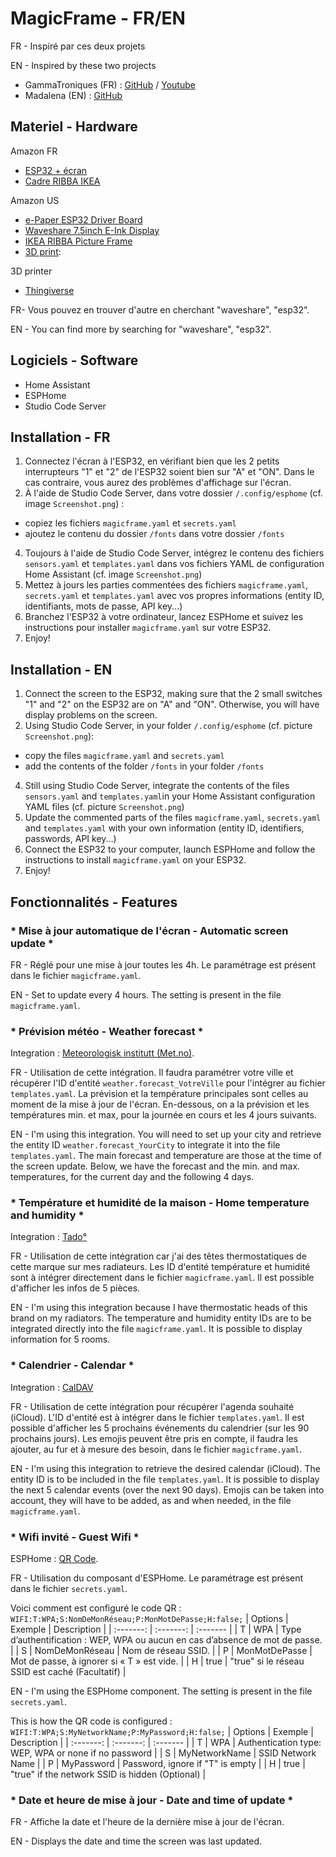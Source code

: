 # MagicFrame - FR/EN
FR - Inspiré par ces deux projets

EN - Inspired by these two projects

- GammaTroniques (FR) : [GitHub](https://github.com/NoahJst/HomeAssistant-Config/blob/main/esphome/README.md) / [Youtube](https://www.youtube.com/watch?v=XyooZe_9hc0)
- Madalena (EN) : [GitHub](https://github.com/Madelena/esphome-weatherman-dashboard)

## Materiel - Hardware
Amazon FR
- [ESP32 + écran](https://www.amazon.fr/Waveshare-Electronic-Interface-Bluetooth-Raspberry/dp/B07MB7SVHQ)
- [Cadre RIBBA IKEA](https://www.amazon.fr/Ikea-Cadre-RIBBA-13-noir/dp/B0BW8SLP9C/ref=sr_1_4)

Amazon US
- [e-Paper ESP32 Driver Board](https://www.amazon.com/gp/product/B07M5CNP3B)
- [Waveshare 7.5inch E-Ink Display](https://www.amazon.com/waveshare-7-5inch-HAT-Raspberry-Consumption/dp/B075R4QY3L)
- [IKEA RIBBA Picture Frame](https://www.amazon.com/Ikea-Ribba-Picture-Frame-White/dp/B01JEFG1B8)
- [3D print](https://www.thingiverse.com/thing:6427159): 

3D printer
- [Thingiverse](https://www.thingiverse.com/thing:6427159)

FR- Vous pouvez en trouver d'autre en cherchant "waveshare", "esp32".

EN - You can find more by searching for "waveshare", "esp32".

## Logiciels - Software
- Home Assistant
- ESPHome
- Studio Code Server

## Installation - FR
1. Connectez l'écran à l'ESP32, en vérifiant bien que les 2 petits interrupteurs "1" et "2" de l'ESP32 soient bien sur "A" et "ON". Dans le cas contraire, vous aurez des problèmes d'affichage sur l'écran.
2. À l'aide de Studio Code Server, dans votre dossier `/.config/esphome` (cf. image `Screenshot.png`) :
- copiez les fichiers `magicframe.yaml` et `secrets.yaml`
- ajoutez le contenu du dossier `/fonts` dans votre dossier `/fonts`
4. Toujours à l'aide de Studio Code Server, intégrez le contenu des fichiers `sensors.yaml` et `templates.yaml` dans vos fichiers YAML de configuration Home Assistant (cf. image `Screenshot.png`)
5. Mettez à jours les parties commentées des fichiers `magicframe.yaml`, `secrets.yaml` et `templates.yaml` avec vos propres informations (entity ID, identifiants, mots de passe, API key...)
6. Branchez l'ESP32 à votre ordinateur, lancez ESPHome et suivez les instructions pour installer `magicframe.yaml` sur votre ESP32.
7. Enjoy!

## Installation - EN
1. Connect the screen to the ESP32, making sure that the 2 small switches "1" and "2" on the ESP32 are on "A" and "ON". Otherwise, you will have display problems on the screen.
2. Using Studio Code Server, in your folder `/.config/esphome` (cf. picture `Screenshot.png`):
- copy the files `magicframe.yaml` and `secrets.yaml`
- add the contents of the folder `/fonts` in your folder `/fonts`
4. Still using Studio Code Server, integrate the contents of the files `sensors.yaml` and `templates.yaml`in your Home Assistant configuration YAML files (cf. picture `Screenshot.png`)
5. Update the commented parts of the files `magicframe.yaml`, `secrets.yaml` and `templates.yaml` with your own information (entity ID, identifiers, passwords, API key...)
6. Connect the ESP32 to your computer, launch ESPHome and follow the instructions to install `magicframe.yaml` on your ESP32.
7. Enjoy!

## Fonctionnalités - Features

### * Mise à jour automatique de l'écran - Automatic screen update *

FR - Réglé pour une mise à jour toutes les 4h.
Le paramétrage est présent dans le fichier `magicframe.yaml`.

EN - Set to update every 4 hours.
The setting is present in the file `magicframe.yaml`.

### * Prévision météo - Weather forecast *
Integration : [Meteorologisk institutt (Met.no)](https://www.home-assistant.io/integrations/met).

FR - Utilisation de cette intégration.
Il faudra paramétrer votre ville et récupérer l'ID d'entité `weather.forecast_VotreVille` pour l'intégrer au fichier `templates.yaml`.
La prévision et la température principales sont celles au moment de la mise à jour de l'écran.
En-dessous, on a la prévision et les températures min. et max, pour la journée en cours et les 4 jours suivants.

EN - I'm using this integration.
You will need to set up your city and retrieve the entity ID `weather.forecast_YourCity` to integrate it into the file `templates.yaml`.
The main forecast and temperature are those at the time of the screen update.
Below, we have the forecast and the min. and max. temperatures, for the current day and the following 4 days.

### * Température et humidité de la maison - Home temperature and humidity *
Integration : [Tado°](https://www.home-assistant.io/integrations/tado)

FR - Utilisation de cette intégration car j'ai des têtes thermostatiques de cette marque sur mes radiateurs.
Les ID d'entité température et humidité sont à intégrer directement dans le fichier `magicframe.yaml`.
Il est possible d'afficher les infos de 5 pièces.

EN - I'm using this integration because I have thermostatic heads of this brand on my radiators.
The temperature and humidity entity IDs are to be integrated directly into the file `magicframe.yaml`.
It is possible to display information for 5 rooms.

### * Calendrier - Calendar *
Integration : [CalDAV](https://www.home-assistant.io/integrations/caldav)

FR - Utilisation de cette intégration pour récupérer l'agenda souhaité (iCloud).
L'ID d'entité est à intégrer dans le fichier `templates.yaml`.
Il est possible d'afficher les 5 prochains événements du calendrier (sur les 90 prochains jours).
Les emojis peuvent être pris en compte, il faudra les ajouter, au fur et à mesure des besoin, dans le fichier `magicframe.yaml`.

EN - I'm using this integration to retrieve the desired calendar (iCloud).
The entity ID is to be included in the file `templates.yaml`.
It is possible to display the next 5 calendar events (over the next 90 days).
Emojis can be taken into account, they will have to be added, as and when needed, in the file `magicframe.yaml`.

### * Wifi invité - Guest Wifi *
ESPHome : [QR Code](https://esphome.io/components/qr_code.html).

FR - Utilisation du composant d'ESPHome.
Le paramétrage est présent dans le fichier `secrets.yaml`.

Voici comment est configuré le code QR : `WIFI:T:WPA;S:NomDeMonRéseau;P:MonMotDePasse;H:false;`
| Options   | Exemple         | Description                                                                     |
| :-------: | :-------:       | :-------                                                                        |
| T         | WPA             |  Type d’authentification : WEP, WPA ou aucun en cas d’absence de mot de passe.  |
| S         | NomDeMonRéseau	|  Nom de réseau SSID.                                                            |
| P         | MonMotDePasse   |  Mot de passe, à ignorer si « T » est vide.                                     |
| H         | true            |  "true" si le réseau SSID est caché (Facultatif)                                |

EN - I'm using the ESPHome component.
The setting is present in the file `secrets.yaml`.

This is how the QR code is configured : `WIFI:T:WPA;S:MyNetworkName;P:MyPassword;H:false;`
| Options   | Exemple         | Description                                             |
| :-------: | :-------:       | :-------                                                |
| T         | WPA             |  Authentication type: WEP, WPA or none if no password   |
| S         | MyNetworkName	  |  SSID Network Name                                      |
| P         | MyPassword      |  Password, ignore if "T" is empty                       |
| H         | true            |  "true" if the network SSID is hidden (Optional)        |

### * Date et heure de mise à jour - Date and time of update *
FR - Affiche la date et l'heure de la dernière mise à jour de l'écran.

EN - Displays the date and time the screen was last updated.
